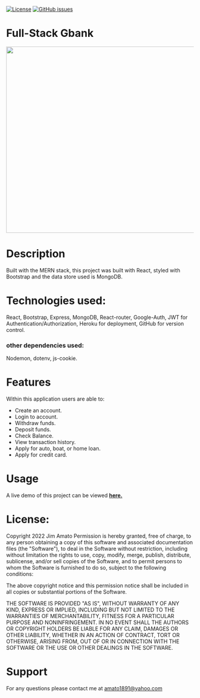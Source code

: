 [![License](https://img.shields.io/badge/license-MIT-blue.svg)](LICENSE)
[![GitHub issues](https://img.shields.io/github/issues/Amato1891/full-stack-bank)](https://github.com/Amato1891/angular-quiz-app/issues)
# Full-Stack Gbank

<img src="https://user-images.githubusercontent.com/84348911/162839042-737ec3cb-67f7-4101-a9c3-ec540b469469.png" width="700" height="500">

# Description
Built with the MERN stack, this project was built with React, styled with Bootstrap and 
the data store used is MongoDB.

# Technologies used:
React, Bootstrap, Express, MongoDB, React-router, Google-Auth, JWT for Authentication/Authorization, Heroku for deployment, GitHub for version control.
### other dependencies used:
Nodemon, dotenv, js-cookie.
# Features
Within this application users are able to:
* Create an account.
* Login to account.
* Withdraw funds.
* Deposit funds.
* Check Balance.
* View transaction history.
* Apply for auto, boat, or home loan.
* Apply for credit card.

# Usage
A live demo of this project can be viewed <a href="https://jim-amato-fullstackbankingapp.herokuapp.com/#/"><b>here.</b></a>

# License:
  Copyright 2022 Jim Amato
  Permission is hereby granted, free of charge, to any person obtaining a copy of this software and associated documentation files (the "Software"), to deal in the Software without restriction, including without limitation the rights to use, copy, modify, merge, publish, distribute, sublicense, and/or sell copies of the Software, and to permit persons to whom the Software is furnished to do so, subject to the following conditions:

The above copyright notice and this permission notice shall be included in all copies or substantial portions of the Software.

THE SOFTWARE IS PROVIDED "AS IS", WITHOUT WARRANTY OF ANY KIND, EXPRESS OR IMPLIED, INCLUDING BUT NOT LIMITED TO THE WARRANTIES OF MERCHANTABILITY, FITNESS FOR A PARTICULAR PURPOSE AND NONINFRINGEMENT. IN NO EVENT SHALL THE AUTHORS OR COPYRIGHT HOLDERS BE LIABLE FOR ANY CLAIM, DAMAGES OR OTHER LIABILITY, WHETHER IN AN ACTION OF CONTRACT, TORT OR OTHERWISE, ARISING FROM, OUT OF OR IN CONNECTION WITH THE SOFTWARE OR THE USE OR OTHER DEALINGS IN THE SOFTWARE.

# Support

For any questions please contact me at amato1891@yahoo.com

